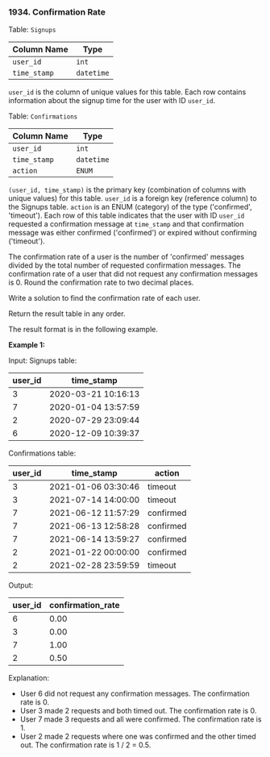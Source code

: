 ### 1934. Confirmation Rate

Table: `Signups`

| Column Name  | Type       |
|--------------|------------|
| `user_id`    | `int`      |
| `time_stamp` | `datetime` |

`user_id` is the column of unique values for this table.
Each row contains information about the signup time for the user with ID `user_id`.

Table: `Confirmations`

| Column Name  | Type       |
|--------------|------------|
| `user_id`    | `int`      |
| `time_stamp` | `datetime` |
| `action`     | `ENUM`     |

`(user_id, time_stamp)` is the primary key (combination of columns with unique values) for this table.
`user_id` is a foreign key (reference column) to the Signups table.
`action` is an ENUM (category) of the type ('confirmed', 'timeout').
Each row of this table indicates that the user with ID `user_id` requested a confirmation message at `time_stamp` and that confirmation message was either confirmed ('confirmed') or expired without confirming ('timeout').

The confirmation rate of a user is the number of 'confirmed' messages divided by the total number of requested confirmation messages. The confirmation rate of a user that did not request any confirmation messages is 0. Round the confirmation rate to two decimal places.

Write a solution to find the confirmation rate of each user.

Return the result table in any order.

The result format is in the following example.

**Example 1:**

Input: 
Signups table:

| user_id | time_stamp          |
|---------|---------------------|
| 3       | 2020-03-21 10:16:13 |
| 7       | 2020-01-04 13:57:59 |
| 2       | 2020-07-29 23:09:44 |
| 6       | 2020-12-09 10:39:37 |

Confirmations table:

| user_id | time_stamp          | action    |
|---------|---------------------|-----------|
| 3       | 2021-01-06 03:30:46 | timeout   |
| 3       | 2021-07-14 14:00:00 | timeout   |
| 7       | 2021-06-12 11:57:29 | confirmed |
| 7       | 2021-06-13 12:58:28 | confirmed |
| 7       | 2021-06-14 13:59:27 | confirmed |
| 2       | 2021-01-22 00:00:00 | confirmed |
| 2       | 2021-02-28 23:59:59 | timeout   |

Output: 

| user_id | confirmation_rate |
|---------|------------------|
| 6       | 0.00             |
| 3       | 0.00             |
| 7       | 1.00             |
| 2       | 0.50             |

Explanation: 
- User 6 did not request any confirmation messages. The confirmation rate is 0.
- User 3 made 2 requests and both timed out. The confirmation rate is 0.
- User 7 made 3 requests and all were confirmed. The confirmation rate is 1.
- User 2 made 2 requests where one was confirmed and the other timed out. The confirmation rate is 1 / 2 = 0.5.

